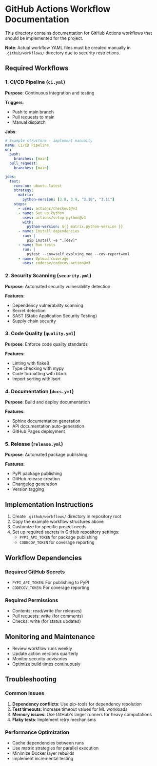 # GitHub Actions Workflow Documentation

This directory contains documentation for GitHub Actions workflows that should be implemented for the project.

**Note**: Actual workflow YAML files must be created manually in `.github/workflows/` directory due to security restrictions.

## Required Workflows

### 1. CI/CD Pipeline (`ci.yml`)

**Purpose**: Continuous integration and testing

**Triggers**:
- Push to main branch
- Pull requests to main
- Manual dispatch

**Jobs**:
```yaml
# Example structure - implement manually
name: CI/CD Pipeline
on:
  push:
    branches: [main]
  pull_request:
    branches: [main]

jobs:
  test:
    runs-on: ubuntu-latest
    strategy:
      matrix:
        python-version: [3.8, 3.9, "3.10", "3.11"]
    steps:
      - uses: actions/checkout@v3
      - name: Set up Python
        uses: actions/setup-python@v4
        with:
          python-version: ${{ matrix.python-version }}
      - name: Install dependencies
        run: |
          pip install -e ".[dev]"
      - name: Run tests
        run: |
          pytest --cov=self_evolving_moe --cov-report=xml
      - name: Upload coverage
        uses: codecov/codecov-action@v3
```

### 2. Security Scanning (`security.yml`)

**Purpose**: Automated security vulnerability detection

**Features**:
- Dependency vulnerability scanning
- Secret detection
- SAST (Static Application Security Testing)
- Supply chain security

### 3. Code Quality (`quality.yml`)

**Purpose**: Enforce code quality standards

**Features**:
- Linting with flake8
- Type checking with mypy
- Code formatting with black
- Import sorting with isort

### 4. Documentation (`docs.yml`)

**Purpose**: Build and deploy documentation

**Features**:
- Sphinx documentation generation
- API documentation auto-generation
- GitHub Pages deployment

### 5. Release (`release.yml`)

**Purpose**: Automated package publishing

**Features**:
- PyPI package publishing
- GitHub release creation
- Changelog generation
- Version tagging

## Implementation Instructions

1. Create `.github/workflows/` directory in repository root
2. Copy the example workflow structures above
3. Customize for specific project needs
4. Set up required secrets in GitHub repository settings:
   - `PYPI_API_TOKEN` for package publishing
   - `CODECOV_TOKEN` for coverage reporting

## Workflow Dependencies

### Required GitHub Secrets
- `PYPI_API_TOKEN`: For publishing to PyPI
- `CODECOV_TOKEN`: For coverage reporting

### Required Permissions
- Contents: read/write (for releases)
- Pull requests: write (for comments)
- Checks: write (for status updates)

## Monitoring and Maintenance

- Review workflow runs weekly
- Update action versions quarterly
- Monitor security advisories
- Optimize build times continuously

## Troubleshooting

### Common Issues
1. **Dependency conflicts**: Use pip-tools for dependency resolution
2. **Test timeouts**: Increase timeout values for ML workloads
3. **Memory issues**: Use GitHub's larger runners for heavy computations
4. **Flaky tests**: Implement retry mechanisms

### Performance Optimization
- Cache dependencies between runs
- Use matrix strategies for parallel execution
- Minimize Docker layer rebuilds
- Implement incremental testing